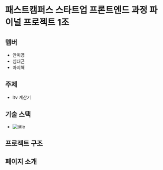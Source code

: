 # 패스트캠퍼스 스타트업 프론트엔드 과정 파이널 프로젝트 1조

## 멤버

- 안미영
- 심태균
- 마지혁

## 주제

- ltv 계산기


## 기술 스택

- ![title](https://img.shields.io/badge/-React-61DAFB?&logo=react&logoColor=white)

## 프로젝트 구조

## 페이지 소개
